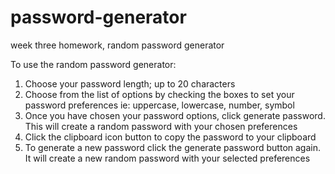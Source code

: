 # password-generator
week three homework, random password generator

To use the random password generator:
  1. Choose your password length; up to 20 characters
  2. Choose from the list of options by checking the boxes to set your password preferences ie: uppercase, lowercase, number,          symbol
  3. Once you have chosen your password options, click generate password. This will create a random password with your chosen          preferences
  4. Click the clipboard icon button to copy the password to your clipboard
  5. To generate a new password click the generate password button again. It will create a new random password with your selected      preferences
